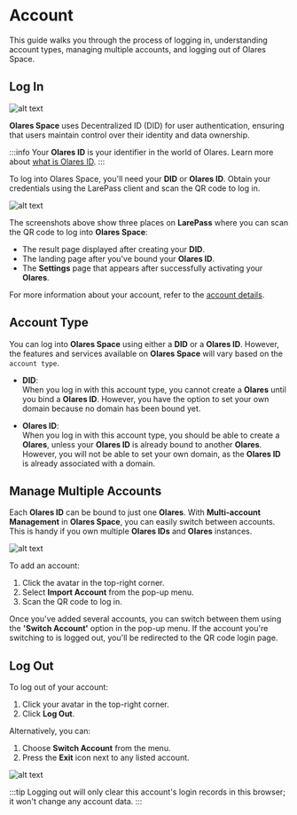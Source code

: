 # Account

This guide walks you through the process of logging in, understanding account types, managing multiple accounts, and logging out of Olares Space.

## Log In

![alt text](/images/how-to/space/space_login.jpg)

**Olares Space** uses Decentralized ID (DID) for user authentication, ensuring that users maintain control over their identity and data ownership. 

:::info
Your **Olares ID** is your identifier in the world of Olares. Learn more about [what is Olares ID](../../developer/contribute/snowinning/olares-id.md).
:::

To log into Olares Space, you'll need your **DID** or **Olares ID**. Obtain your credentials using the LarePass client and scan the QR code to log in.

![alt text](/images/how-to/space/login.jpg)

The screenshots above show three places on **LarePass** where you can scan the QR code to log into **Olares Space**:

- The result page displayed after creating your **DID**.
- The landing page after you've bound your **Olares ID**.
- The **Settings** page that appears after successfully activating your **Olares**.

For more information about your account, refer to the [account details](../larepass/account/index.md).

## Account Type

You can log into **Olares Space** using either a **DID** or a **Olares ID**. However, the features and services available on **Olares Space** will vary based on the `account type`.

- **DID**: <br>
  When you log in with this account type, you cannot create a **Olares** until you bind a **Olares ID**. However, you have the option to set your own domain because no domain has been bound yet.


- **Olares ID**:<br>
When you log in with this account type, you should be able to create a **Olares**, unless your **Olares ID** is already bound to another **Olares**. However, you will not be able to set your own domain, as the **Olares ID** is already associated with a domain.

## Manage Multiple Accounts

Each **Olares ID** can be bound to just one **Olares**. With **Multi-account Management** in **Olares Space**, you can easily switch between accounts. This is handy if you own multiple **Olares IDs** and **Olares** instances.

![alt text](/images/how-to/space/import_account.jpg)

To add an account:

1. Click the avatar in the top-right corner.
2. Select **Import Account** from the pop-up menu.
3. Scan the QR code to log in.

Once you've added several accounts, you can switch between them using the **'Switch Account'** option in the pop-up menu. If the account you're switching to is logged out, you'll be redirected to the QR code login page.

## Log Out

To log out of your account:

1. Click your avatar in the top-right corner.
2. Click **Log Out**.

Alternatively, you can:

1. Choose **Switch Account** from the menu.
2. Press the **Exit** icon next to any listed account.

![alt text](/images/how-to/space/log_out.jpg)

:::tip
Logging out will only clear this account's login records in this browser; it won't change any account data.
:::
